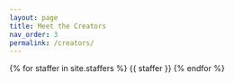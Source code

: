 ```yaml
---
layout: page
title: Meet the Creators
nav_order: 3
permalink: /creators/
---
```


{% for staffer in site.staffers %}
{{ staffer }}
{% endfor %}
